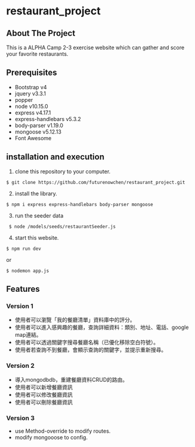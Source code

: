 # restaurant_project

## About The Project
  This is a ALPHA Camp 2-3 exercise website which can gather and score your favorite restaurants.

## Prerequisites
+ Bootstrap v4
+ jquery v3.3.1
+ popper
+ node v10.15.0
+ express v4.17.1
+ express-handlebars v5.3.2
+ body-parser v1.19.0
+ mongoose v5.12.13
+ Font Awesome

## installation and execution
1. clone this repository to your computer.
 ```
 $ git clone https://github.com/futurenowchen/restaurant_project.git
 ```
2. install the library.
 ```
 $ npm i express express-handlebars body-parser mongoose
 ```
3. run the seeder data
```
 $ node /models/seeds/restaurantSeeder.js
```
4. start this website.
 ```
 $ npm run dev
 ```
or
 ```
 $ nodemon app.js
 ```
## Features
### Version 1
+ 使用者可以瀏覽「我的餐廳清單」資料庫中的評分。
+ 使用者可以進入感興趣的餐廳，查詢詳細資料：類別、地址、電話、google map連結。
+ 使用者可以透過關鍵字搜尋餐廳名稱（已優化移除空白符號）。
+ 使用者若查詢不到餐廳，會顯示查詢的關鍵字，並提示重新搜尋。

### Version 2
+ 導入mongodbdb，重建餐廳資料CRUD的路由。
+ 使用者可以新增餐廳資訊
+ 使用者可以修改餐廳資訊
+ 使用者可以刪除餐廳資訊

### Version 3
+ use Method-override to modify routes.
+ modify mongooose to config.
